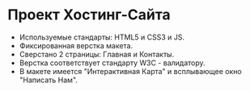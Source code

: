 # Проект Хостинг-Сайта

* Используемые стандарты: HTML5 и CSS3 и JS.
* Фиксированная верстка макета.
* Сверстано 2 страницы: Главная и Контакты.
* Верстка соответствует стандарту W3C - валидатору.
* В макете имеется "Интерактивная Карта" и всплывающее окно "Написать Нам".